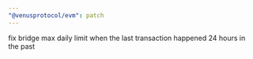 ```yaml
---
"@venusprotocol/evm": patch
---
```


fix bridge max daily limit when the last transaction happened 24 hours in the past
